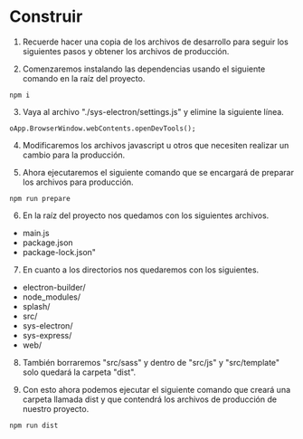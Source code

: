 # Construir #

1. Recuerde hacer una copia de los archivos de desarrollo para seguir los siguientes pasos y obtener los archivos de producción.

2. Comenzaremos instalando las dependencias usando el siguiente comando en la raíz del proyecto.

~~~
npm i
~~~

3. Vaya al archivo "./sys-electron/settings.js" y elimine la siguiente línea.

~~~
oApp.BrowserWindow.webContents.openDevTools();
~~~

4. Modificaremos los archivos javascript u otros que necesiten realizar un cambio para la producción.

5. Ahora ejecutaremos el siguiente comando que se encargará de preparar los archivos para producción.

~~~
npm run prepare
~~~

6. En la raíz del proyecto nos quedamos con los siguientes archivos.

* main.js
* package.json
* package-lock.json"

7. En cuanto a los directorios nos quedaremos con los siguientes. 

* electron-builder/
* node_modules/
* splash/
* src/
* sys-electron/
* sys-express/
* web/

8. También borraremos "src/sass" y dentro de "src/js" y "src/template" solo quedará la carpeta "dist".

9. Con esto ahora podemos ejecutar el siguiente comando que creará una carpeta llamada dist y que contendrá los archivos de producción de nuestro proyecto.

~~~
npm run dist
~~~